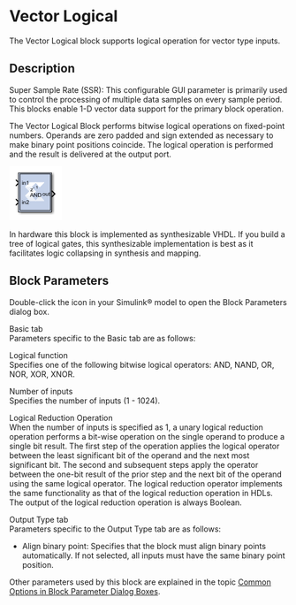 # Vector Logical

The Vector Logical block supports logical operation for vector type
inputs.

## Description

Super Sample Rate (SSR): This configurable GUI parameter is primarily
used to control the processing of multiple data samples on every sample
period. This blocks enable 1-D vector data support for the primary block
operation.

The Vector Logical Block performs bitwise logical operations on
fixed-point numbers. Operands are zero padded and sign extended as
necessary to make binary point positions coincide. The logical operation
is performed and the result is delivered at the output port.

![](./Images/tvb1555441004551.png)

In hardware this block is implemented as synthesizable VHDL. If you
build a tree of logical gates, this synthesizable implementation is best
as it facilitates logic collapsing in synthesis and mapping.

## Block Parameters

Double-click the icon in your Simulink® model to open the Block
Parameters dialog box.

Basic tab  
Parameters specific to the Basic tab are as follows:

Logical function  
Specifies one of the following bitwise logical operators: AND, NAND, OR,
NOR, XOR, XNOR.

Number of inputs  
Specifies the number of inputs (1 - 1024).

Logical Reduction Operation  
When the number of inputs is specified as 1, a unary logical reduction
operation performs a bit-wise operation on the single operand to produce
a single bit result. The first step of the operation applies the logical
operator between the least significant bit of the operand and the next
most significant bit. The second and subsequent steps apply the operator
between the one-bit result of the prior step and the next bit of the
operand using the same logical operator. The logical reduction operator
implements the same functionality as that of the logical reduction
operation in HDLs. The output of the logical reduction operation is
always Boolean.

Output Type tab  
Parameters specific to the Output Type tab are as follows:

- Align binary point: Specifies that the block must align binary points
  automatically. If not selected, all inputs must have the same binary
  point position.

Other parameters used by this block are explained in the topic [Common
Options in Block Parameter Dialog
Boxes](common-options-in-block-parameter-dialog-boxes-aa1032308.html).
